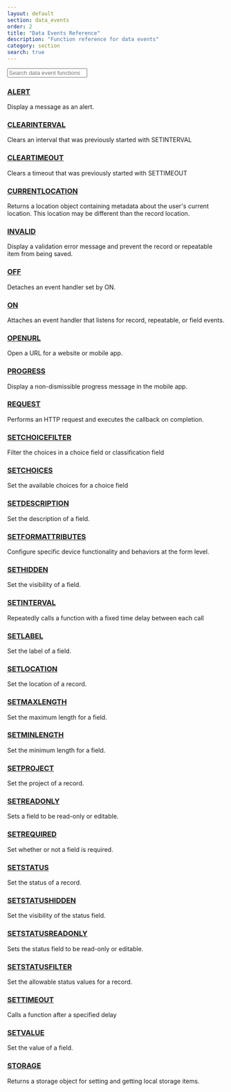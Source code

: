 ```yaml
---
layout: default
section: data_events
order: 2
title: "Data Events Reference"
description: "Function reference for data events"
category: section
search: true
---
```


<div class="row">
  <div class="col-xs-12 col-md-4">
    <input type="search" class="form-control search" placeholder="Search data event functions" />
  </div>
</div>

### [ALERT](/data-events/reference/alert/)

Display a message as an alert.

### [CLEARINTERVAL](/data-events/reference/clearinterval/)

Clears an interval that was previously started with SETINTERVAL

### [CLEARTIMEOUT](/data-events/reference/cleartimeout/)

Clears a timeout that was previously started with SETTIMEOUT

### [CURRENTLOCATION](/data-events/reference/currentlocation/)

Returns a location object containing metadata about the user's current location. This location may be different than the record location.

### [INVALID](/data-events/reference/invalid/)

Display a validation error message and prevent the record or repeatable item from being saved.

### [OFF](/data-events/reference/off/)

Detaches an event handler set by ON.

### [ON](/data-events/reference/on/)

Attaches an event handler that listens for record, repeatable, or field events.

### [OPENURL](/data-events/reference/openurl/)

Open a URL for a website or mobile app.

### [PROGRESS](/data-events/reference/progress/)

Display a non-dismissible progress message in the mobile app.

### [REQUEST](/data-events/reference/request/)

Performs an HTTP request and executes the callback on completion.

### [SETCHOICEFILTER](/data-events/reference/setchoicefilter/)

Filter the choices in a choice field or classification field

### [SETCHOICES](/data-events/reference/setchoices/)

Set the available choices for a choice field

### [SETDESCRIPTION](/data-events/reference/setdescription/)

Set the description of a field.

### [SETFORMATTRIBUTES](/data-events/reference/setformattributes/)

Configure specific device functionality and behaviors at the form level.

### [SETHIDDEN](/data-events/reference/sethidden/)

Set the visibility of a field.

### [SETINTERVAL](/data-events/reference/setinterval/)

Repeatedly calls a function with a fixed time delay between each call

### [SETLABEL](/data-events/reference/setlabel/)

Set the label of a field.

### [SETLOCATION](/data-events/reference/setlocation/)

Set the location of a record.

### [SETMAXLENGTH](/data-events/reference/setmaxlength/)

Set the maximum length for a field.

### [SETMINLENGTH](/data-events/reference/setminlength/)

Set the minimum length for a field.

### [SETPROJECT](/data-events/reference/setproject/)

Set the project of a record.

### [SETREADONLY](/data-events/reference/setreadonly/)

Sets a field to be read-only or editable.

### [SETREQUIRED](/data-events/reference/setrequired/)

Set whether or not a field is required.

### [SETSTATUS](/data-events/reference/setstatus/)

Set the status of a record.

### [SETSTATUSHIDDEN](/data-events/reference/setstatushidden/)

Set the visibility of the status field.

### [SETSTATUSREADONLY](/data-events/reference/setstatusreadonly/)

Sets the status field to be read-only or editable.

### [SETSTATUSFILTER](/data-events/reference/setstatusfilter/)

Set the allowable status values for a record.

### [SETTIMEOUT](/data-events/reference/settimeout/)

Calls a function after a specified delay

### [SETVALUE](/data-events/reference/setvalue/)

Set the value of a field.

### [STORAGE](/data-events/reference/storage/)

Returns a storage object for setting and getting local storage items.